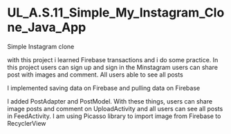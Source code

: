 # UL_A.S.11_Simple_My_Instagram_Clone_Java_App
Simple Instagram clone

with this project i learned Firebase transactions and i do some practice. 
In this project users can sign up and sign in the Minstagram
users can share post with images and comment. All users able to see all posts

I implemented saving data on Firebase and pulling data on Firebase

I added PostAdapter and PostModel. With these things, users can share image posts and comment on UploadActivity and all users can see all posts in FeedActivity.
I am using Picasso library to import image from Firebase to RecyclerView
